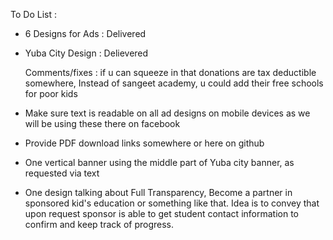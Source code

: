 To Do List :
- 6 Designs for Ads : Delivered
- Yuba City Design : Delievered 

    Comments/fixes : if u can squeeze in that donations are tax deductible somewhere, 
                      Instead of sangeet academy, u could add their free schools for poor kids 
- Make sure text is readable on all ad designs on mobile devices as we will be using these there on facebook
- Provide PDF download links somewhere or here on github
- One vertical banner using the middle part of Yuba city banner, as requested via text
- One design talking about Full Transparency, Become a partner in sponsored kid's education or something like that. Idea is to convey that upon request sponsor is able to get student contact information to confirm and keep track of progress.
                      
                
